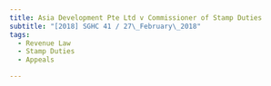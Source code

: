 ```yaml
---
title: Asia Development Pte Ltd v Commissioner of Stamp Duties 
subtitle: "[2018] SGHC 41 / 27\_February\_2018"
tags:
  - Revenue Law
  - Stamp Duties
  - Appeals

---
```


